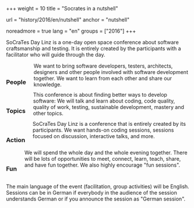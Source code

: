 +++
weight = 10
title = "Socrates in a nutshell"

url = "history/2016/en/nutshell"
anchor = "nutshell"

noreadmore = true
lang = "en"
groups = ["2016"]
+++

SoCraTes Day Linz is a one-day open space conference about software craftsmanship and testing. It is entirely created by the participants with a facilitator who will guide through the day.

<div class="row blocks">
	<div class="three columns block">
		<h3 class="block-heading"><i class="fa fa-users" aria-hidden="true"></i><br/>People</h3>
		We want to bring software developers, testers, architects, designers and other people involved with software development together. We want to learn from each other and share our knowledge.
	</div>
	<div class="three columns block">
		<h3 class="block-heading"><i class="fa fa-clipboard" aria-hidden="true"></i><br/>Topics</h3>
		This conference is about finding better ways to develop software: We will talk and learn about coding, code quality, quality of work, testing, sustainable development, mastery and other topics.
	</div>
	<div class="three columns block">
		<h3 class="block-heading"><i class="fa fa-comment" aria-hidden="true"></i><br/>Action</h3>
		SoCraTes Day Linz is a conference that is entirely created by its participants. We want hands-on coding sessions, sessions focused on discussion, interactive talks, and more.
	</div>
	<div class="three columns block">
		<h3 class="block-heading"><i class="fa fa-thumbs-up" aria-hidden="true"></i><br/>Fun</h3>
		We will spend the whole day and the whole evening together. There will be lots of opportunities to meet, connect, learn, teach, share, and have fun together. We also highly encourage "fun sessions".
	</div>
</div>

The main language of the event (facilitation, group activities) will be English. Sessions can be in German if everybody in the audience of the session understands German or if you announce the session as "German session".

<!--more-->